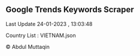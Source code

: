 

## Google Trends Keywords Scraper 
 
Last Update 24-01-2023 , 13:03:48

Country List :
VIETNAM.json



© Abdul Muttaqin 
